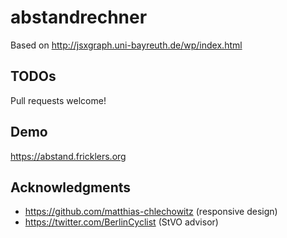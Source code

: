 # abstandrechner

Based on http://jsxgraph.uni-bayreuth.de/wp/index.html

## TODOs

Pull requests welcome!

## Demo
https://abstand.fricklers.org

## Acknowledgments
* https://github.com/matthias-chlechowitz (responsive design)
* https://twitter.com/BerlinCyclist (StVO advisor)
